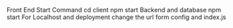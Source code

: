 Front End Start Command
cd client 
npm start
Backend and database
npm start 
For Localhost and deployment change the url form config and index.js